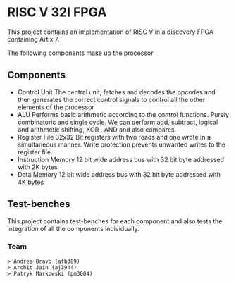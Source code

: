 #  RISC V 32I FPGA 
This project contains an implementation of RISC V in a discovery FPGA containing Artix 7. 

The following components make up the processor
## Components
- Control Unit
The central unit, fetches and decodes the opcodes and then generates the correct control signals to  control all the other elements of the processor 
- ALU
Performs basic arithmetic according to the control functions. Purely combinatoric and single cycle. We can perform add, subtract, logical and arithmetic shifting, XOR , AND and also compares. 
- Register File
32x32 Bit registers with two reads and one wrote in a simultaneous manner. Write protection prevents unwanted writes to the register file. 
- Instruction Memory
	12 bit wide address bus with 32 bit byte addressed with 2K bytes
- Data Memory
	12 bit wide address bus with 32 bit byte addressed with 4K bytes
## Test-benches
This project contains test-benches for each component and also tests the integration of all the components individually.
### Team
	> Andres Bravo (afb389)
	> Archit Jain (aj3944)
	> Patryk Markowski (pm3004)
	